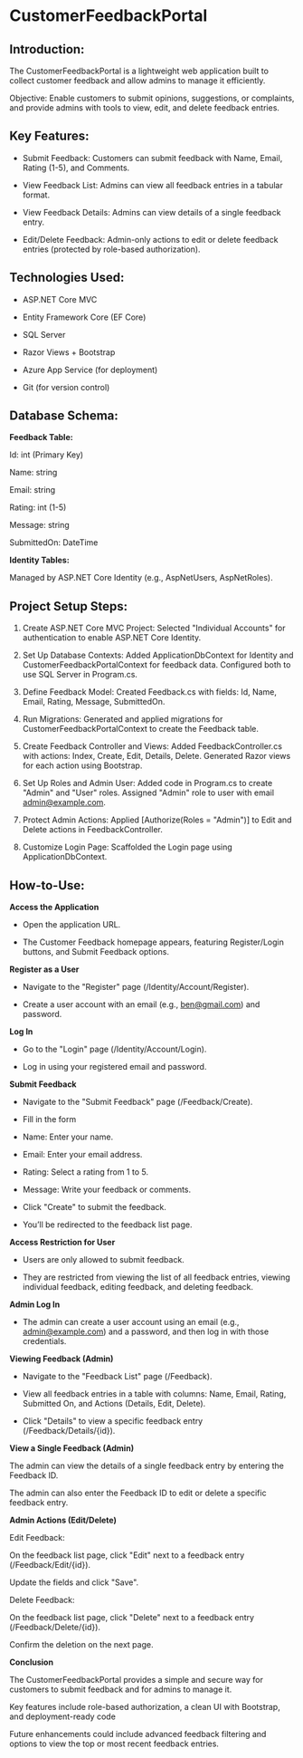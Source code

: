 # CustomerFeedbackPortal

## Introduction:

The CustomerFeedbackPortal is a lightweight web application built to collect customer feedback and allow admins to manage it efficiently.

Objective: Enable customers to submit opinions, suggestions, or complaints, and provide admins with tools to view, edit, and delete feedback entries.

## Key Features:

- Submit Feedback: Customers can submit feedback with Name, Email, Rating (1-5), and Comments.

- View Feedback List: Admins can view all feedback entries in a tabular format.

- View Feedback Details: Admins can view details of a single feedback entry.

- Edit/Delete Feedback: Admin-only actions to edit or delete feedback entries (protected by role-based authorization).

## Technologies Used:

- ASP.NET Core MVC

- Entity Framework Core (EF Core)

- SQL Server

- Razor Views + Bootstrap

- Azure App Service (for deployment)

- Git (for version control)

## Database Schema:

**Feedback Table:**

Id: int (Primary Key)

Name: string

Email: string

Rating: int (1-5)

Message: string

SubmittedOn: DateTime

**Identity Tables:**

Managed by ASP.NET Core Identity (e.g., AspNetUsers, AspNetRoles).

## Project Setup Steps:

1. Create ASP.NET Core MVC Project:
  Selected "Individual Accounts" for authentication to enable ASP.NET Core Identity.

2. Set Up Database Contexts:
  Added ApplicationDbContext for Identity and CustomerFeedbackPortalContext for feedback data.
  Configured both to use SQL Server in Program.cs.

3. Define Feedback Model:
  Created Feedback.cs with fields: Id, Name, Email, Rating, Message, SubmittedOn.

4. Run Migrations:
  Generated and applied migrations for CustomerFeedbackPortalContext to create the Feedback table.

5. Create Feedback Controller and Views:
  Added FeedbackController.cs with actions: Index, Create, Edit, Details, Delete.
  Generated Razor views for each action using Bootstrap.

6. Set Up Roles and Admin User:
  Added code in Program.cs to create "Admin" and "User" roles.
  Assigned "Admin" role to user with email admin@example.com.

7. Protect Admin Actions:
  Applied [Authorize(Roles = "Admin")] to Edit and Delete actions in FeedbackController.

8. Customize Login Page:
  Scaffolded the Login page using ApplicationDbContext.

## How-to-Use:

**Access the Application**

- Open the application URL.

- The Customer Feedback homepage appears, featuring Register/Login buttons, and Submit Feedback options.

**Register as a User**

- Navigate to the "Register" page (/Identity/Account/Register).

- Create a user account with an email (e.g., ben@gmail.com) and password.

**Log In**

- Go to the "Login" page (/Identity/Account/Login).

- Log in using your registered email and password.

**Submit Feedback**

- Navigate to the "Submit Feedback" page (/Feedback/Create).

- Fill in the form

- Name: Enter your name.

- Email: Enter your email address.

- Rating: Select a rating from 1 to 5.

- Message: Write your feedback or comments.

- Click "Create" to submit the feedback.

- You’ll be redirected to the feedback list page.

**Access Restriction for User**

- Users are only allowed to submit feedback.

- They are restricted from viewing the list of all feedback entries, viewing individual feedback, editing feedback, and deleting feedback.

**Admin Log In**

- The admin can create a user account using an email (e.g., admin@example.com) and a password, and then log in with those credentials.

**Viewing Feedback (Admin)**

- Navigate to the "Feedback List" page (/Feedback).

- View all feedback entries in a table with columns: Name, Email, Rating, Submitted On, and Actions (Details, Edit, Delete).

- Click "Details" to view a specific feedback entry (/Feedback/Details/{id}).

**View a Single Feedback (Admin)**

The admin can view the details of a single feedback entry by entering the Feedback ID.

The admin can also enter the Feedback ID to edit or delete a specific feedback entry.

**Admin Actions (Edit/Delete)**

Edit Feedback:

On the feedback list page, click "Edit" next to a feedback entry (/Feedback/Edit/{id}).

Update the fields and click "Save".

Delete Feedback:

On the feedback list page, click "Delete" next to a feedback entry (/Feedback/Delete/{id}).

Confirm the deletion on the next page.

**Conclusion**

The CustomerFeedbackPortal provides a simple and secure way for customers to submit feedback and for admins to manage it.

Key features include role-based authorization, a clean UI with Bootstrap, and deployment-ready code

Future enhancements could include advanced feedback filtering and options to view the top or most recent feedback entries.











